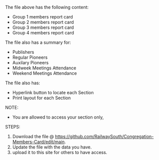 The file above has the following content:
* Group 1 members report card
* Group 2 members report card
* Group 3 members report card
* Group 4 members report card

The file also has a summary for: 
* Publishers
* Regular Pioneers
* Auxilary Pioneers
* Midweek Meetings Attendance
* Weekend Meetings Attendance

The file also has:
* Hyperlink button to locate each Section
* Print layout for each Section

NOTE:
* You are allowed to access your section only,

STEPS:
1. Download the file @ https://github.com/RailwaySouth/Congregation-Members-Card/edit/main.
2. Update the file with the data you have.
3. upload it to this site for others to have access.
